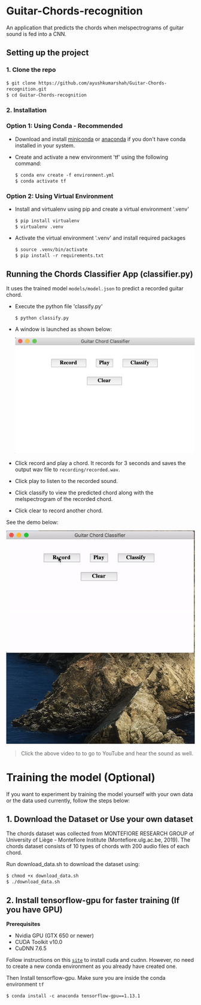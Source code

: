 # Guitar-Chords-recognition
An application that predicts the chords when melspectrograms of guitar sound is fed into a CNN.

## Setting up the project

### 1. Clone the repo

```console
$ git clone https://github.com/ayushkumarshah/Guitar-Chords-recognition.git
$ cd Guitar-Chords-recognition
```

### 2. Installation

### Option 1: Using Conda - Recommended

- Download and install [miniconda](https://docs.conda.io/projects/conda/en/latest/user-guide/install/) or
  [anaconda](https://docs.anaconda.com/anaconda/install/) if you don't have conda installed in your system.

- Create and activate a new environment 'tf' using the following command:

    ```console
    $ conda env create -f environment.yml
    $ conda activate tf
    ```

### Option 2: Using Virtual Environment

- Install and virtualenv using pip and create a virtual environment '.venv'

    ```console
    $ pip install virtualenv
    $ virtualenv .venv
    ```

- Activate the virtual environment '.venv' and install required packages

    ```console
    $ source .venv/bin/activate
    $ pip install -r requirements.txt
    ```

## Running the Chords Classifier App (classifier.py)

It uses the trained model `models/model.json` to predict a recorded guitar chord.

- Execute the python file 'classify.py'

    ```console
    $ python classify.py
    ```

- A window is launched as shown below: 

    ![Home Interface](output/images/Interface-home.png)

- Click record and play a chord. It records for 3 seconds and saves the output wav file to `recording/recorded.wav`. 

- Click play to listen to the recorded sound. 

- Click classify to view the predicted chord along with the melspectrogram of the recorded chord.

- Click clear to record another chord.

See the demo below:
    <div align = 'center'>
        <a href = 'https://www.youtube.com/watch?v=DOCVIk9Ocys'>
            <img src = 'output/images/app-demo.gif' alt = 'App demo. Click to go to YouTube!' >
        </a>
    </div>

> Click the above video to to go to YouTube and hear the sound as well.

# Training the model (Optional)

If you want to experiment by training the model yourself with your own data or the data used currently, follow the steps
below:

## 1. Download the Dataset or Use your own dataset

The chords dataset was collected from MONTEFIORE RESEARCH GROUP of University of Liège - Montefiore Institute (Montefiore.ulg.ac.be, 2019). The chords dataset consists of 10 types of chords with 200 audio files of each chord.

Run download_data.sh to download the dataset using:

```console
$ chmod +x download_data.sh
$ ./download_data.sh
```

## 2. Install tensorflow-gpu for faster training (If you have GPU)

**Prerequisites**

- Nvidia GPU (GTX 650 or newer)
- CUDA Toolkit v10.0
- CuDNN 7.6.5

Follow instructions on this
[`site`](https://tensorflow-object-detection-api-tutorial.readthedocs.io/en/latest/install.html#tensorflow-gpu) to install
cuda and cudnn. However, no need to create a new conda environment as you already have created one.

Then Install tensorflow-gpu. Make sure you are inside the conda environment `tf`

```console
$ conda install -c anaconda tensorflow-gpu==1.13.1
```
